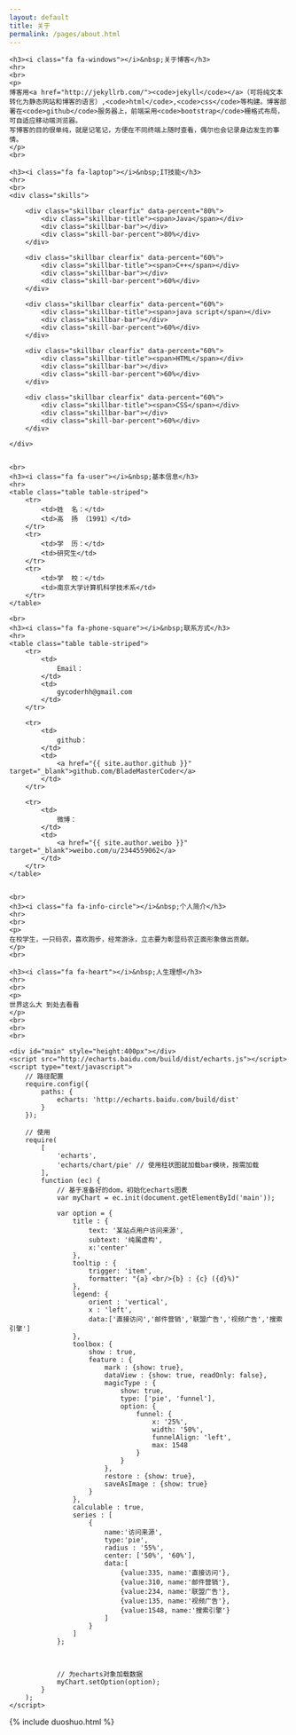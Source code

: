 ```yaml
---
layout: default
title: 关于
permalink: /pages/about.html
---
```


<div class="home">

	<h3><i class="fa fa-windows"></i>&nbsp;关于博客</h3>
	<hr>
	<br>
	<p>
	博客用<a href="http://jekyllrb.com/"><code>jekyll</code></a>（可将纯文本转化为静态网站和博客的语言）,<code>html</code>,<code>css</code>等构建。博客部署在<code>github</code>服务器上，前端采用<code>bootstrap</code>栅格式布局，可自适应移动端浏览器。
	写博客的目的很单纯，就是记笔记，方便在不同终端上随时查看，偶尔也会记录身边发生的事情。
	</p>
	<br>
	
	<h3><i class="fa fa-laptop"></i>&nbsp;IT技能</h3>
	<hr>
	<br>
    <div class="skills">

        <div class="skillbar clearfix" data-percent="80%">
            <div class="skillbar-title"><span>Java</span></div>
            <div class="skillbar-bar"></div>
            <div class="skill-bar-percent">80%</div>
        </div>

        <div class="skillbar clearfix" data-percent="60%">
            <div class="skillbar-title"><span>C++</span></div>
            <div class="skillbar-bar"></div>
            <div class="skill-bar-percent">60%</div>
        </div>
		
        <div class="skillbar clearfix" data-percent="60%">
            <div class="skillbar-title"><span>java script</span></div>
            <div class="skillbar-bar"></div>
            <div class="skill-bar-percent">60%</div>
        </div>

        <div class="skillbar clearfix" data-percent="60%">
            <div class="skillbar-title"><span>HTML</span></div>
            <div class="skillbar-bar"></div>
            <div class="skill-bar-percent">60%</div>
        </div>
		
		<div class="skillbar clearfix" data-percent="60%">
            <div class="skillbar-title"><span>CSS</span></div>
            <div class="skillbar-bar"></div>
            <div class="skill-bar-percent">60%</div>
        </div>
		
    </div>	

	
	<br>
	<h3><i class="fa fa-user"></i>&nbsp;基本信息</h3>
	<hr>
	<table class="table table-striped">
		<tr>
			<td>姓  名：</td>    
			<td>高  扬 （1991）</td>
		</tr>
		<tr>
			<td>学  历：</td>    
			<td>研究生</td>
		</tr>
		<tr>
			<td>学  校：</td>    
			<td>南京大学计算机科学技术系</td>
		</tr>
	</table>

	<br>
	<h3><i class="fa fa-phone-square"></i>&nbsp;联系方式</h3>
	<hr>
	<table class="table table-striped">
		<tr>
			<td>
				Email：
			</td>  
			<td>
				gycoderhh@gmail.com			
			</td>
		</tr>

		<tr>
			<td>
				github：
			</td>  
			<td>
				<a href="{{ site.author.github }}" target="_blank">github.com/BladeMasterCoder</a>
			</td>  
		</tr>

		<tr>
			<td>
				微博：
			</td> 
			<td>
				<a href="{{ site.author.weibo }}" target="_blank">weibo.com/u/2344559062</a>
			</td> 
		</tr>
	</table>


	<br>
	<h3><i class="fa fa-info-circle"></i>&nbsp;个人简介</h3>
	<hr>
	<br>
	<p>
	在校学生，一只码农，喜欢跑步，经常游泳，立志要为彰显码农正面形象做出贡献。
	</p>
	<br>

	<h3><i class="fa fa-heart"></i>&nbsp;人生理想</h3>
	<hr>
	<br>
	<p>
	世界这么大 到处去看看
	</p>
	<br>
	<br> 
	<br>

<!-- 为ECharts准备一个具备大小（宽高）的Dom -->
    <div id="main" style="height:400px"></div>
	<script src="http://echarts.baidu.com/build/dist/echarts.js"></script>
    <script type="text/javascript">
        // 路径配置
        require.config({
            paths: {
                echarts: 'http://echarts.baidu.com/build/dist'
            }
        });
        
        // 使用
        require(
            [ 
				'echarts',
                'echarts/chart/pie' // 使用柱状图就加载bar模块，按需加载
            ],
            function (ec) {
                // 基于准备好的dom，初始化echarts图表
                var myChart = ec.init(document.getElementById('main')); 
                
                var option = {
				    title : {
				        text: '某站点用户访问来源',
				        subtext: '纯属虚构',
				        x:'center'
				    },
				    tooltip : {
				        trigger: 'item',
				        formatter: "{a} <br/>{b} : {c} ({d}%)"
				    },
				    legend: {
				        orient : 'vertical',
				        x : 'left',
				        data:['直接访问','邮件营销','联盟广告','视频广告','搜索引擎']
				    },
				    toolbox: {
				        show : true,
				        feature : {
				            mark : {show: true},
				            dataView : {show: true, readOnly: false},
				            magicType : {
				                show: true, 
				                type: ['pie', 'funnel'],
				                option: {
				                    funnel: {
				                        x: '25%',
				                        width: '50%',
				                        funnelAlign: 'left',
				                        max: 1548
				                    }
				                }
				            },
				            restore : {show: true},
				            saveAsImage : {show: true}
				        }
				    },
				    calculable : true,
				    series : [
				        {
				            name:'访问来源',
				            type:'pie',
				            radius : '55%',
				            center: ['50%', '60%'],
				            data:[
				                {value:335, name:'直接访问'},
				                {value:310, name:'邮件营销'},
				                {value:234, name:'联盟广告'},
				                {value:135, name:'视频广告'},
				                {value:1548, name:'搜索引擎'}
				            ]
				        }
				    ]
				};
                    
                    
        
                // 为echarts对象加载数据 
                myChart.setOption(option); 
            }
        );
    </script>	
	
</div>
<div>
{% include duoshuo.html %}
</div>

